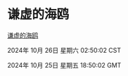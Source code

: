 # 谦虚的海鸥
[谦虚的海鸥](http://219.139.199.238:56308/qxdho/course/base/hotlink/index.php)

2024年 10月 26日 星期六 02:50:02 CST

2024年 10月 25日 星期五 18:50:02 GMT
